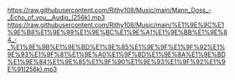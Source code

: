 https://raw.githubusercontent.com/Rithy108/Music/main/Mann_Doss_-_Echo_of_you__Audio_(256k).mp3
https://raw.githubusercontent.com/Rithy108/Music/main/%E1%9E%9C%E1%9E%B8%E1%9E%99%E1%9E%BC%E1%9E%A1%E1%9E%BB%E1%9E%84_-_%E1%9E%9B%E1%9E%BD%E1%9E%85%E1%9E%9F%E1%9F%92%E1%9E%93%E1%9F%81%E1%9E%A0%E1%9F%8D%E1%9E%8A%E1%9E%BD%E1%9E%84%E1%9E%85%E1%9F%90%E1%9E%93%E1%9F%92%E1%9E%91(256k).mp3
